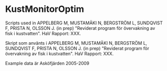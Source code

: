 # KustMonitorOptim
Scripts used in APPELBERG M, MUSTAMÄKI N, BERGSTRÖM L, SUNDQVIST F, PRISTA N, OLSSON J. (in prep) "Reviderat program för övervakning av fisk i kustvatten". HaV Rapport: XXX. 

Skript som använts i APPELBERG M, MUSTAMÄKI N, BERGSTRÖM L, SUNDQVIST F, PRISTA N, OLSSON J. (in prep) "Reviderat program för övervakning av fisk i kustvatten". HaV Rapport: XXX. 

Example data är Asköfjärden 2005-2009
